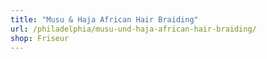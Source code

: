 ```yaml
---
title: "Musu & Haja African Hair Braiding"
url: /philadelphia/musu-und-haja-african-hair-braiding/
shop: Friseur
---
```

